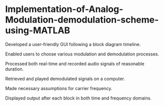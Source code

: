 # Implementation-of-Analog-Modulation-demodulation-scheme-using-MATLAB
Developed a user-friendly GUI following a block diagram timeline.

Enabled users to choose various modulation and demodulation processes.

Processed both real-time and recorded audio signals of reasonable duration.

Retrieved and played demodulated signals on a computer.

Made necessary assumptions for carrier frequency.

Displayed output after each block in both time and frequency domains.
